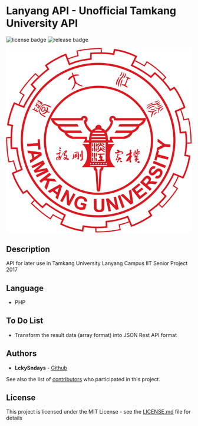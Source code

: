 # Lanyang API - Unofficial Tamkang University API 
![license badge](https://img.shields.io/badge/License-MIT%20License-blue.svg)
![release badge](https://img.shields.io/badge/Release-0.0.1-green.svg)

![Tamkang University Logo](https://github.com/LckySndays/LanyangAPI/blob/master/Tamkang_University_logo.png)


## Description

API for later use in Tamkang University Lanyang Campus IIT Senior Project 2017


## Language

* PHP

## To Do List

* Transform the result data (array format) into JSON Rest API format 

## Authors

* **LckySndays** - [Github](https://github.com/LckySndays)

See also the list of [contributors](https://github.com/LckySndays/LanyangAPI/graphs/contributors) who participated in this project.

## License

This project is licensed under the MIT License - see the [LICENSE.md](https://github.com/LckySndays/LanyangAPI/blob/master/LICENSE) file for details
